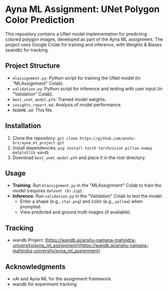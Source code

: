 # Ayna ML Assignment: UNet Polygon Color Prediction

This repository contains a UNet model implementation for predicting colored polygon images, developed as part of the Ayna ML assignment. The project uses Google Colab for training and inference, with Weights & Biases (wandb) for tracking.

## Project Structure
- `mlassignment.py`: Python script for training the UNet model (in "MLAssignment" Colab).
- `validation.py`: Python script for inference and testing with user input (in "Validation" Colab).
- `best_unet_model.pth`: Trained model weights.
- `insights_report.md`: Analysis of model performance.
- `README.md`: This file.

## Installation
1. Clone the repository: `git clone https://github.com/anshu-brs/ayna_ml_project.git`
2. Install dependencies: `pip install torch torchvision pillow numpy matplotlib wandb`
3. Download `best_unet_model.pth` and place it in the root directory.

## Usage
- **Training**: Run `mlassignment.py` in the "MLAssignment" Colab to train the model (requires `dataset (6).zip`).
- **Inference**: Run `validation.py` in the "Validation" Colab to test the model.
  - Enter a shape (e.g., `star.png`) and color (e.g., `yellow`) when prompted.
  - View predicted and ground truth images (if available).

## Tracking
- wandb Project: [https://wandb.ai/anshu-namana-mahindra-university/ayna_ml_assignment](https://wandb.ai/anshu-namana-mahindra-university/ayna_ml_assignment)

## Acknowledgments
- xAI and Ayna ML for the assignment framework.
- wandb for experiment tracking.
